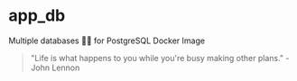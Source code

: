 # app_db

Multiple databases 🐳🐳 for PostgreSQL Docker Image


<!-- INSPIRATIONAL_QUOTE_START -->
> "Life is what happens to you while you're busy making other plans." - John Lennon
<!-- INSPIRATIONAL_QUOTE_END -->
